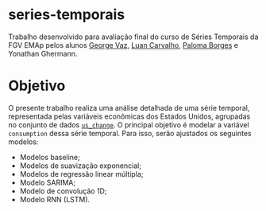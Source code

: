 # series-temporais
 Trabalho desenvolvido para avaliação final do curso de Séries Temporais da FGV EMAp pelos alunos [George Vaz](https://github.com/GeorgeRV), [Luan Carvalho](https://github.com/Luan-vht3), [Paloma Borges](https://github.com/palomavb) e Yonathan Ghermann.

# Objetivo

O presente trabalho realiza uma análise detalhada de uma série temporal, representada pelas variáveis econômicas dos Estados Unidos, agrupadas no conjunto de dados [`us_change`](https://github.com/robjhyndman/fpp3/tree/master/data-raw/US_change). O principal objetivo é modelar a variável `consumption` dessa série temporal. Para isso, serão ajustados os seguintes modelos:

- Modelos baseline;
- Modelos de suavização exponencial;
- Modelos de regressão linear múltipla;
- Modelo SARIMA;
- Modelo de convolução 1D;
- Modelo RNN (LSTM).
